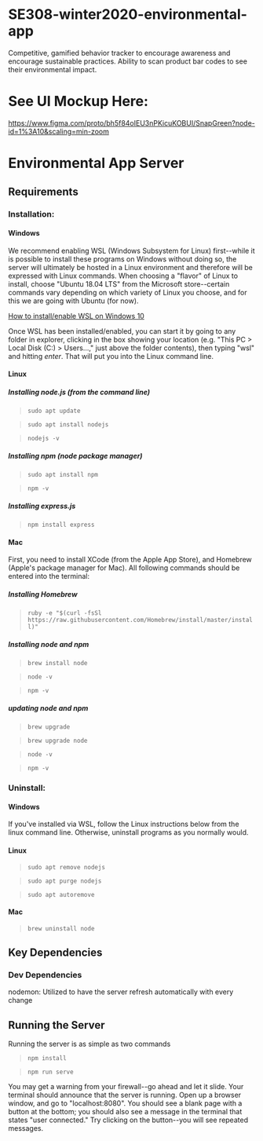 # SE308-winter2020-environmental-app

Competitive, gamified behavior tracker to encourage awareness and encourage sustainable practices. Ability to scan product bar codes to see their environmental impact.

# See UI Mockup Here:

https://www.figma.com/proto/bh5f84oIEU3nPKicuKOBUI/SnapGreen?node-id=1%3A10&scaling=min-zoom

# Environmental App Server

## Requirements

### Installation:

#### Windows

We recommend enabling WSL (Windows Subsystem for Linux) first--while it is
possible to install these programs on Windows without doing so, the server will
ultimately be hosted in a Linux environment and therefore will be expressed with
Linux commands. When choosing a "flavor" of Linux to install, choose "Ubuntu
18.04 LTS" from the Microsoft store--certain commands vary depending on which
variety of Linux you choose, and for this we are going with Ubuntu (for now).

[How to install/enable WSL on Windows 10](https://docs.microsoft.com/en-us/windows/wsl/install-win10)

Once WSL has been installed/enabled, you can start it by going to any folder in
explorer, clicking in the box showing your location (e.g. "This PC > Local Disk
(C:) > Users...," just above the folder contents), then typing "wsl" and hitting
_enter_. That will put you into the Linux command line.

#### Linux

##### Installing node.js (from the command line)

> `sudo apt update`

> `sudo apt install nodejs`

> `nodejs -v`

##### Installing npm (node package manager)

> `sudo apt install npm`

> `npm -v`

##### Installing express.js

> `npm install express`

#### Mac

First, you need to install XCode (from the Apple App Store), and Homebrew
(Apple's package manager for Mac). All following commands should be entered
into the terminal:

##### Installing Homebrew

> `ruby -e "$(curl -fsSl https://raw.githubusercontent.com/Homebrew/install/master/install)"`

##### Installing node and npm

> `brew install node`

> `node -v`

> `npm -v`

##### updating node and npm

> `brew upgrade`

> `brew upgrade node`

> `node -v`

> `npm -v`

### Uninstall:

#### Windows

If you've installed via WSL, follow the Linux instructions below from the linux
command line. Otherwise, uninstall programs as you normally would.

#### Linux

> `sudo apt remove nodejs`

> `sudo apt purge nodejs`

> `sudo apt autoremove`

#### Mac

> `brew uninstall node`

## Key Dependencies

### Dev Dependencies

nodemon: Utilized to have the server refresh automatically with every change

## Running the Server

Running the server is as simple as two commands

> `npm install`

> `npm run serve`

You may get a warning from your firewall--go ahead and let it slide.
Your terminal should announce that the server is running. Open up a browser
window, and go to "localhost:8080". You should see a blank page with a button
at the bottom; you should also see a message in the terminal that states "user
connected." Try clicking on the button--you will see repeated messages.
